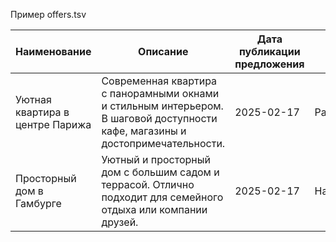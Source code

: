 Пример offers.tsv



| Наименование                    | Описание                                                                                                                        | Дата публикации предложения | Город                      | Превью изображения                                     | Фотографии жилья                                                                                                                                                                                                                                                                       | Премиум | Избранное | Рейтинг | Тип жилья | Количество комнат | Количество гостей | Стоимость аренды | Удобства                                          | Автор                                                                  | Количество комментариев | Расположение           |
|---------------------------------|---------------------------------------------------------------------------------------------------------------------------------|-----------------------------|----------------------------|--------------------------------------------------------|-----------------------------------------------------------------------------------------------------------------------------------------------------------------------------------------------------------------------------------------------------------------------------------------|---------|-----------|---------|-----------|-------------------|-------------------|------------------|---------------------------------------------------|------------------------------------------------------------------------|-------------------------|------------------------|
| Уютная квартира в центре Парижа | Современная квартира с панорамными окнами и стильным интерьером. В шаговой доступности кафе, магазины и достопримечательности.     | 2025-02-17                  | Paris,48.85661,2.351499     | https://example.com/images/paris_apartment_preview.jpg | https://example.com/images/paris_apartment_1.jpg, https://example.com/images/paris_apartment_2.jpg, https://example.com/images/paris_apartment_3.jpg, https://example.com/images/paris_apartment_4.jpg, https://example.com/images/paris_apartment_5.jpg, https://example.com/images/paris_apartment_6.jpg | TRUE    | FALSE     | 4.8     | apartment | 2                 | 4                 | 1200             | Air conditioning,Laptop friendly workspace,Washer,Fridge | Иван,ivan@yandex.ru,https://example.com/avatars/ivan.png,secret1,standard | 15                      | 48.85661,2.351499      |
| Просторный дом в Гамбурге         | Уютный и просторный дом с большим садом и террасой. Отлично подходит для семейного отдыха или компании друзей.                    | 2025-02-17                  | Hamburg,53.550341,10.000654 | https://example.com/images/hamburg_house_preview.jpg   | https://example.com/images/hamburg_house_1.jpg, https://example.com/images/hamburg_house_2.jpg, https://example.com/images/hamburg_house_3.jpg, https://example.com/images/hamburg_house_4.jpg, https://example.com/images/hamburg_house_5.jpg, https://example.com/images/hamburg_house_6.jpg | FALSE   | TRUE      | 4.5     | house     | 4                 | 8                 | 2500             | Breakfast,Towels,Baby seat,Washer                  | Мария,maria@yandex.ru,https://example.com/avatars/maria.png,secret2,pro   | 8                       | Hamburg,53.550341,10.000654 |